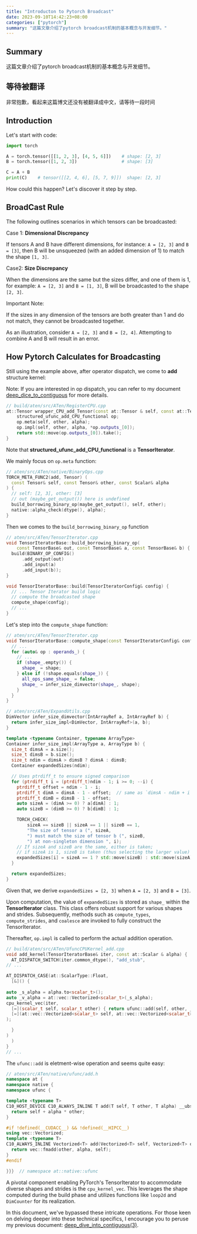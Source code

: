 ```yaml
---
title: "Introducton to Pytorch Broadcast"
date: 2023-09-10T14:42:23+08:00
categories: ["pytorch"]
summary: "这篇文章介绍了pytorch broadcast机制的基本概念与开发细节。"
---
```


## Summary

这篇文章介绍了pytorch broadcast机制的基本概念与开发细节。

## 等待被翻译

非常抱歉，看起来这篇博文还没有被翻译成中文，请等待一段时间

## Introduction

Let's start with code:

```python
import torch

A = torch.tensor([[1, 2, 3], [4, 5, 6]])    # shape: [2, 3]
B = torch.tensor([1, 2, 3])                 # shape: [3]

C = A + B
print(C)    # tensor([[2, 4, 6], [5, 7, 9]])  shape: [2, 3]
```

How could this happen? Let's discover it step by step.

## BroadCast Rule

The following outlines scenarios in which tensors can be broadcasted:

Case 1: **Dimensional Discrepancy**

If tensors A and B have different dimensions, for instance: `A = [2, 3]` and `B = [3]`, then B will be unsqueezed (with an added dimension of 1) to match the shape `[1, 3]`.

Case2: **Size Discrepancy**

When the dimensions are the same but the sizes differ, and one of them is 1, for example: `A = [2, 3]` and `B = [1, 3]`, B will be broadcasted to the shape `[2, 3]`.

Important Note:

If the sizes in any dimension of the tensors are both greater than 1 and do not match, they cannot be broadcasted together.

As an illustration, consider `A = [2, 3]` and `B = [2, 4]`. Attempting to combine A and B will result in an error.

## How Pytorch Calculates for Broadcasting

Still using the example above, after operator dispatch, we come to **add** structure kernel:

Note: If you are interested in op dispatch, you can refer to my document [deep_dice_to_contiguous](../deep_dive_into_contiguous_1/index.en.md) for more details.

```c++
// build/aten/src/ATen/RegisterCPU.cpp
at::Tensor wrapper_CPU_add_Tensor(const at::Tensor & self, const at::Tensor & other, const at::Scalar & alpha) {
    structured_ufunc_add_CPU_functional op;
    op.meta(self, other, alpha);
    op.impl(self, other, alpha, *op.outputs_[0]);
    return std::move(op.outputs_[0]).take();
}
```

Note that **structured_ufunc_add_CPU_functional** is a **TensorIterator**.

We mainly focus on `op.meta` function:

```c++
// aten/src/ATen/native/BinaryOps.cpp
TORCH_META_FUNC2(add, Tensor) (
  const Tensor& self, const Tensor& other, const Scalar& alpha
) {
  // self: [2, 3], other: [3]
  // out (maybe_get_output()) here is undefined
  build_borrowing_binary_op(maybe_get_output(), self, other);
  native::alpha_check(dtype(), alpha);
}
```

Then we comes to the `build_borrowing_binary_op` function

```c++
// aten/src/ATen/TensorIterator.cpp
void TensorIteratorBase::build_borrowing_binary_op(
    const TensorBase& out, const TensorBase& a, const TensorBase& b) {
  build(BINARY_OP_CONFIG()
      .add_output(out)
      .add_input(a)
      .add_input(b));
}

void TensorIteratorBase::build(TensorIteratorConfig& config) {
  // ... Tensor Iterator build logic
  // compute the broadcasted shape
  compute_shape(config);
  // ...
}
```

Let's step into the `compute_shape` function:

```c++
// aten/src/ATen/TensorIterator.cpp
void TensorIteratorBase::compute_shape(const TensorIteratorConfig& config) {
  // ...
  for (auto& op : operands_) {
    // ...
    if (shape_.empty()) {
      shape_ = shape;
    } else if (!shape.equals(shape_)) {
      all_ops_same_shape_ = false;
      shape_ = infer_size_dimvector(shape_, shape);
    }
  }
}

// aten/src/ATen/ExpandUtils.cpp
DimVector infer_size_dimvector(IntArrayRef a, IntArrayRef b) {
  return infer_size_impl<DimVector, IntArrayRef>(a, b);
}

template <typename Container, typename ArrayType>
Container infer_size_impl(ArrayType a, ArrayType b) {
  size_t dimsA = a.size();
  size_t dimsB = b.size();
  size_t ndim = dimsA > dimsB ? dimsA : dimsB;
  Container expandedSizes(ndim);

  // Uses ptrdiff_t to ensure signed comparison
  for (ptrdiff_t i = (ptrdiff_t)ndim - 1; i >= 0; --i) {
    ptrdiff_t offset = ndim - 1 - i;
    ptrdiff_t dimA = dimsA - 1 - offset;  // same as `dimsA - ndim + i`
    ptrdiff_t dimB = dimsB - 1 - offset;
    auto sizeA = (dimA >= 0) ? a[dimA] : 1;
    auto sizeB = (dimB >= 0) ? b[dimB] : 1;

    TORCH_CHECK(
        sizeA == sizeB || sizeA == 1 || sizeB == 1,
        "The size of tensor a (", sizeA,
        ") must match the size of tensor b (", sizeB,
        ") at non-singleton dimension ", i);
    // If sizeA and sizeB are the same, either is taken;
    // if sizeA is 1, sizeB is taken (thus selecting the larger value)
    expandedSizes[i] = sizeA == 1 ? std::move(sizeB) : std::move(sizeA);
  }

  return expandedSizes;
}
```

Given that, we derive `expandedSizes = [2, 3]` when `A = [2, 3]` and `B = [3]`.

Upon computation, the value of `expandedSizes` is stored as `shape_` within the **TensorIterator** class. This class offers robust support for various shapes and strides. Subsequently, methods such as `compute_types`, `compute_strides`, and `coalesce` are invoked to fully construct the TensorIterator.

Thereafter, `op.impl` is called to perform the actual addition operation.

```c++
// build/aten/src/ATen/UfuncCPUKernel_add.cpp
void add_kernel(TensorIteratorBase& iter, const at::Scalar & alpha) {
  AT_DISPATCH_SWITCH(iter.common_dtype(), "add_stub",
// ...

AT_DISPATCH_CASE(at::ScalarType::Float,
  [&]() {
    
auto _s_alpha = alpha.to<scalar_t>();
auto _v_alpha = at::vec::Vectorized<scalar_t>(_s_alpha);
cpu_kernel_vec(iter,
  [=](scalar_t self, scalar_t other) { return ufunc::add(self, other, _s_alpha); },
  [=](at::vec::Vectorized<scalar_t> self, at::vec::Vectorized<scalar_t> other) { return ufunc::add(self, other, _v_alpha); }
);

  }
)
  )
}
// ...
```

The `ufunc::add` is eletment-wise operation and seems quite easy:

```c++
// aten/src/ATen/native/ufunc/add.h
namespace at {
namespace native {
namespace ufunc {

template <typename T>
C10_HOST_DEVICE C10_ALWAYS_INLINE T add(T self, T other, T alpha) __ubsan_ignore_undefined__ {
  return self + alpha * other;
}

#if !defined(__CUDACC__) && !defined(__HIPCC__)
using vec::Vectorized;
template <typename T>
C10_ALWAYS_INLINE Vectorized<T> add(Vectorized<T> self, Vectorized<T> other, Vectorized<T> alpha) __ubsan_ignore_undefined__ {
  return vec::fmadd(other, alpha, self);
}
#endif

}}}  // namespace at::native::ufunc
```

A pivotal component enabling PyTorch's TensorIterator to accommodate diverse shapes and strides is the `cpu_kernel_vec`. This leverages the shape computed during the build phase and utilizes functions like `loop2d` and `DimCounter` for its realization.

In this document, we've bypassed these intricate operations. For those keen on delving deeper into these technical specifics, I encourage you to peruse my previous document: [deep_dive_into_contiguous(3)](../deep_dive_into_contiguous_3).

